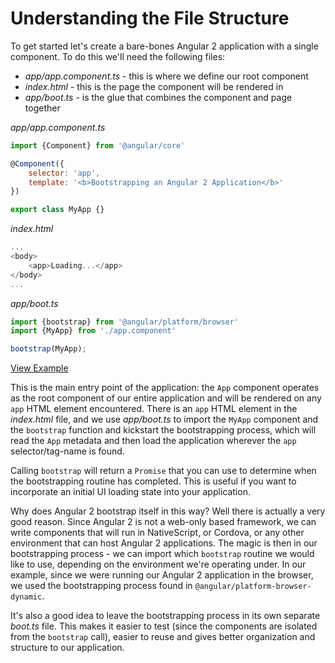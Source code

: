 # Understanding the File Structure

To get started let's create a bare-bones Angular 2 application with a single component. To do this we'll need the following files:

- *app/app.component.ts* - this is where we define our root component
- *index.html* - this is the page the component will be rendered in
- *app/boot.ts* - is the glue that combines the component and page together

*app/app.component.ts*

```js
import {Component} from '@angular/core'

@Component({
	selector: 'app',
	template: '<b>Bootstrapping an Angular 2 Application</b>'
})

export class MyApp {}
```
*index.html*

```js
...
<body>
	<app>Loading...</app>
</body>
...
```

*app/boot.ts*

```js
import {bootstrap} from '@angular/platform/browser'
import {MyApp} from './app.component'

bootstrap(MyApp);
```

[View Example](https://plnkr.co/edit/2e7YB7884UAOHs3jvstu?p=preview)

This is the main entry point of the application: the `App` component operates as the root component of our entire application and will be rendered on any `app` HTML element encountered. There is an `app` HTML element in the *index.html* file, and we use *app/boot.ts* to import the `MyApp` component and the `bootstrap` function and kickstart the bootstrapping process, which will read the `App` metadata and then load the application wherever the `app` selector/tag-name is found.

Calling `bootstrap` will return a `Promise` that you can use to determine when the bootstrapping routine has completed. This is useful if you want to incorporate an initial UI loading state into your application.

Why does Angular 2 bootstrap itself in this way? Well there is actually a very good reason. Since Angular 2 is not a web-only based framework, we can write components that will run in NativeScript, or Cordova, or any other environment that can host Angular 2 applications. The magic is then in our bootstrapping process - we can import which `bootstrap` routine we would like to use, depending on the environment we're operating under. In our example, since we were running our Angular 2 application in the browser, we used the bootstrapping process found in `@angular/platform-browser-dynamic`.

It's also a good idea to leave the bootstrapping process in its own separate *boot.ts* file. This makes it easier to test (since the components are isolated from the `bootstrap` call), easier to reuse and gives better organization and structure to our application.
